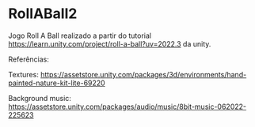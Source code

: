 # RollABall2


Jogo Roll A Ball realizado a partir do tutorial https://learn.unity.com/project/roll-a-ball?uv=2022.3 da unity.


Referências:

Textures:
https://assetstore.unity.com/packages/3d/environments/hand-painted-nature-kit-lite-69220

Background music:
https://assetstore.unity.com/packages/audio/music/8bit-music-062022-225623
